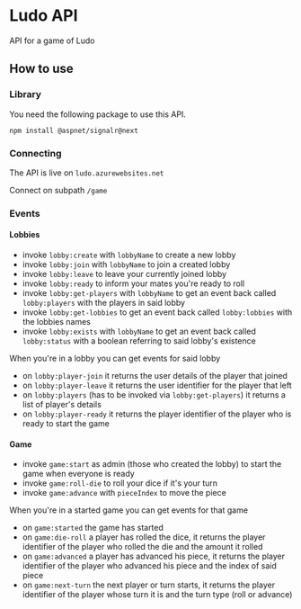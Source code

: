 # Ludo API

API for a game of Ludo

## How to use

### Library

You need the following package to use this API.

`npm install @aspnet/signalr@next`

### Connecting

The API is live on `ludo.azurewebsites.net`

Connect on subpath `/game`

### Events

#### Lobbies

- invoke `lobby:create` with `lobbyName` to create a new lobby
- invoke `lobby:join` with `lobbyName` to join a created lobby
- invoke `lobby:leave` to leave your currently joined lobby
- invoke `lobby:ready` to inform your mates you're ready to roll
- invoke `lobby:get-players` with `lobbyName` to get an event back called `lobby:players` with the players in said lobby
- invoke `lobby:get-lobbies` to get an event back called `lobby:lobbies` with the lobbies names
- invoke `lobby:exists` with `lobbyName` to get an event back called `lobby:status` with a boolean referring to said lobby's existence

When you're in a lobby you can get events for said lobby

- on `lobby:player-join` it returns the user details of the player that joined
- on `lobby:player-leave` it returns the user identifier for the player that left
- on `lobby:players` (has to be invoked via `lobby:get-players`) it returns a list of player's details
- on `lobby:player-ready` it returns the player identifier of the player who is ready to start the game

#### Game

- invoke `game:start` as admin (those who created the lobby) to start the game when everyone is ready
- invoke `game:roll-die` to roll your dice if it's your turn
- invoke `game:advance` with `pieceIndex` to move the piece

When you're in a started game you can get events for that game

- on `game:started` the game has started
- on `game:die-roll` a player has rolled the dice, it returns the player identifier of the player who rolled the die and the amount it rolled
- on `game:advanced` a player has advanced his piece, it returns the player identifier of the player who advanced his piece and the index of said piece
- on `game:next-turn` the next player or turn starts, it returns the player identifier of the player whose turn it is and the turn type (roll or advance)
